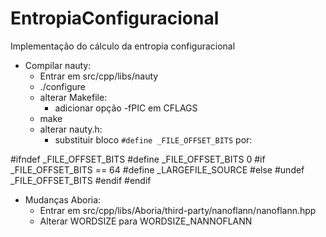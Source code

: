 # EntropiaConfiguracional
Implementação do cálculo da entropia configuracional

- Compilar nauty:
	- Entrar em src/cpp/libs/nauty
	- ./configure
	- alterar Makefile:
		- adicionar opção -fPIC em CFLAGS
	- make
	- alterar nauty.h:
		- substituir bloco `#define _FILE_OFFSET_BITS` por:

#ifndef _FILE_OFFSET_BITS
#define _FILE_OFFSET_BITS 0
#if _FILE_OFFSET_BITS == 64
#define _LARGEFILE_SOURCE
#else
#undef _FILE_OFFSET_BITS
#endif
#endif

- Mudanças Aboria:
	- Entrar em src/cpp/libs/Aboria/third-party/nanoflann/nanoflann.hpp
	- Alterar WORDSIZE para WORDSIZE_NANNOFLANN
